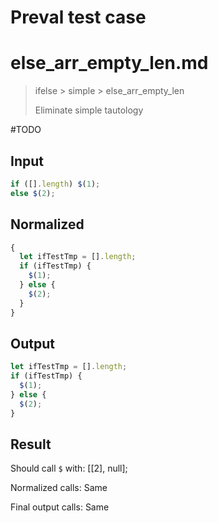 # Preval test case

# else_arr_empty_len.md

> ifelse > simple > else_arr_empty_len
>
> Eliminate simple tautology

#TODO

## Input

`````js filename=intro
if ([].length) $(1);
else $(2);
`````

## Normalized

`````js filename=intro
{
  let ifTestTmp = [].length;
  if (ifTestTmp) {
    $(1);
  } else {
    $(2);
  }
}
`````

## Output

`````js filename=intro
let ifTestTmp = [].length;
if (ifTestTmp) {
  $(1);
} else {
  $(2);
}
`````

## Result

Should call `$` with:
[[2], null];

Normalized calls: Same

Final output calls: Same
